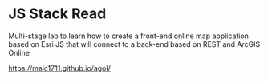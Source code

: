 # JS Stack Read

Multi-stage lab to learn how to create a front-end online map application based on Esri JS that will connect to a back-end based on REST and ArcGIS Online

https://maic1711.github.io/agol/
